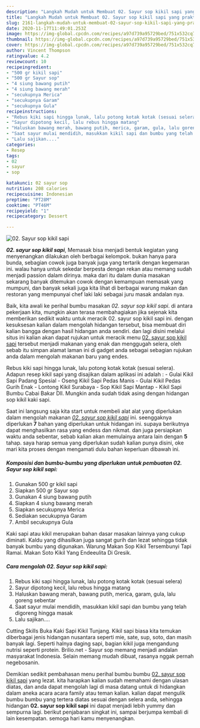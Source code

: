 ```yaml
---
description: "Langkah Mudah untuk Membuat 02. Sayur sop kikil sapi yang praktis"
title: "Langkah Mudah untuk Membuat 02. Sayur sop kikil sapi yang praktis"
slug: 2161-langkah-mudah-untuk-membuat-02-sayur-sop-kikil-sapi-yang-praktis
date: 2020-11-17T11:49:01.253Z
image: https://img-global.cpcdn.com/recipes/a97d739a95729bed/751x532cq70/02-sayur-sop-kikil-sapi-foto-resep-utama.jpg
thumbnail: https://img-global.cpcdn.com/recipes/a97d739a95729bed/751x532cq70/02-sayur-sop-kikil-sapi-foto-resep-utama.jpg
cover: https://img-global.cpcdn.com/recipes/a97d739a95729bed/751x532cq70/02-sayur-sop-kikil-sapi-foto-resep-utama.jpg
author: Vincent Thompson
ratingvalue: 4.2
reviewcount: 10
recipeingredient:
- "500 gr kikil sapi"
- "500 gr Sayur sop"
- "4 siung bawang putih"
- "4 siung bawang merah"
- "secukupnya Merica"
- "secukupnya Garam"
- "secukupnya Gula"
recipeinstructions:
- "Rebus kiki sapi hingga lunak, lalu potong kotak kotak (sesuai selera)"
- "Sayur dipotong kecil, lalu rebus hingga matang"
- "Haluskan bawang merah, bawang putih, merica, garam, gula, lalu goreng sebentar"
- "Saat sayur mulai mendidih, masukkan kikil sapi dan bumbu yang telah digoreng hingga masak"
- "Lalu sajikan...."
categories:
- Resep
tags:
- 02
- sayur
- sop

katakunci: 02 sayur sop 
nutrition: 208 calories
recipecuisine: Indonesian
preptime: "PT28M"
cooktime: "PT46M"
recipeyield: "1"
recipecategory: Dessert

---
```



![02. Sayur sop kikil sapi](https://img-global.cpcdn.com/recipes/a97d739a95729bed/751x532cq70/02-sayur-sop-kikil-sapi-foto-resep-utama.jpg)

<b><i>02. sayur sop kikil sapi</i></b>, Memasak bisa menjadi bentuk kegiatan yang menyenangkan dilakukan oleh berbagai kelompok. bukan hanya para bunda, sebagian cowok juga banyak juga yang tertarik dengan kegemaran ini. walau hanya untuk sekedar berpesta dengan rekan atau memang sudah menjadi passion dalam dirinya. maka dari itu dalam dunia masakan sekarang banyak ditemukan cowok dengan kemampuan memasak yang mumpuni, dan banyak sekali juga kita lihat di berbagai warung makan dan restoran yang mempunyai chef laki laki sebagai juru masak andalan nya.

Baik, kita awali ke perihal bumbu masakan <i>02. sayur sop kikil sapi</i>. di antara pekerjaan kita, mungkin akan terasa membahagiakan jika sejenak kita memberikan sedikit waktu untuk meracik 02. sayur sop kikil sapi ini. dengan kesuksesan kalian dalam mengolah hidangan tersebut, bisa membuat diri kalian bangga dengan hasil hidangan anda sendiri. dan lagi disini melalui situs ini kalian akan dapat rujukan untuk meracik menu <u>02. sayur sop kikil sapi</u> tersebut menjadi makanan yang enak dan menggugah selera, oleh sebab itu simpan alamat laman ini di gadget anda sebagai sebagian rujukan anda dalam mengolah makanan baru yang endes.

Rebus kiki sapi hingga lunak, lalu potong kotak kotak (sesuai selera). Adapun resep kikil sapi yang disajikan dalam aplikasi ini adalah : - Gulai Kikil Sapi Padang Spesial - Oseng Kikil Sapi Pedas Manis - Gulai Kikil Pedas Gurih Enak - Lontong Kikil Surabaya - Sop Kikil Sapi Mantap - Kikil Sapi Bumbu Cabai Bakar Dll. Mungkin anda sudah tidak asing dengan hidangan sop kikil kaki sapi.


Saat ini langsung saja kita start untuk membeli alat alat yang diperlukan dalam mengolah makanan <u><i>02. sayur sop kikil sapi</i></u> ini. seenggaknya diperlukan <b>7</b> bahan yang diperlukan untuk hidangan ini. supaya berikutnya dapat menghasilkan rasa yang endess dan nikmat. dan juga persiapkan waktu anda sebentar, sebab kalian akan memulainya antara lain dengan <b>5</b> tahap. saya harap semua yang diperlukan sudah kalian punya disini, oke mari kita proses dengan mengamati dulu bahan keperluan dibawah ini.

<!--inarticleads1-->

##### Komposisi dan bumbu-bumbu yang diperlukan untuk pembuatan 02. Sayur sop kikil sapi:

1. Gunakan 500 gr kikil sapi
1. Siapkan 500 gr Sayur sop
1. Gunakan 4 siung bawang putih
1. Siapkan 4 siung bawang merah
1. Siapkan secukupnya Merica
1. Sediakan secukupnya Garam
1. Ambil secukupnya Gula


Kaki sapi atau kikil merupakan bahan dasar masakan lainnya yang cukup diminati. Kaldu yang dihasilkan juga sangat gurih dan lezat sehingga tidak banyak bumbu yang digunakan. Warung Makan Sop Kikil Tersembunyi Tapi Ramai. Makan Soto Kikil Yang Endeeulita Di Gresik. 

<!--inarticleads2-->

##### Cara mengolah 02. Sayur sop kikil sapi:

1. Rebus kiki sapi hingga lunak, lalu potong kotak kotak (sesuai selera)
1. Sayur dipotong kecil, lalu rebus hingga matang
1. Haluskan bawang merah, bawang putih, merica, garam, gula, lalu goreng sebentar
1. Saat sayur mulai mendidih, masukkan kikil sapi dan bumbu yang telah digoreng hingga masak
1. Lalu sajikan....


Cutting Skills Buka Kaki Sapi Kikil Tunjang. Kikil sapi biasa kita temukan diberbagai jenis hidangan nusantara seperti mie, sate, sup, soto, dan masih banyak lagi. Seperti halnya daging sapi, bagian kikil juga mengandung nutrisi seperti protein. Brilio.net - Sayur sop memang menjadi andalan masyarakat Indonesia. Selain memang mudah dibuat, rasanya nggak pernah negebosanin. 

Demikian sedikit pembahasan menu perihal bumbu bumbu <u>02. sayur sop kikil sapi</u> yang lezat. kita harapkan kalian sudah memahami dengan ulasan diatas, dan anda dapat mengolah lagi di masa datang untuk di hidangkan dalam aneka acara acara family atau teman kalian. kalian dapat mengulik bumbu bumbu yang tertera diatas sesuai dengan selera anda, sehingga hidangan <b>02. sayur sop kikil sapi</b> ini dapat menjadi lebih yummy dan sempurna lagi. berikut penjabaran singkat ini, sampai berjumpa kembali di lain kesempatan. semoga hari kamu menyenangkan.
